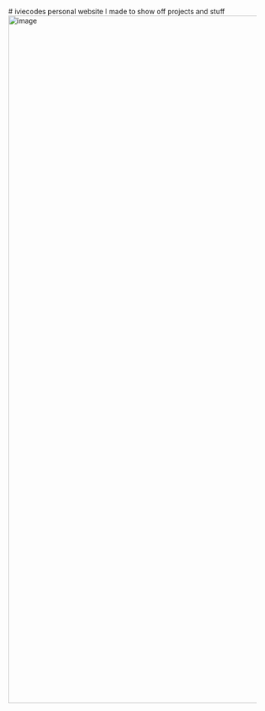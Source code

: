 #   i v i e c o d e s 
 personal website I made to show off projects and stuff 
<img width="2180" height="1396" alt="image" src="https://github.com/user-attachments/assets/82810e62-aa8c-4436-9981-73073951618a" />

 

